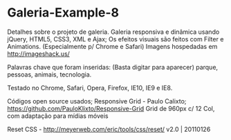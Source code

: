 Galeria-Example-8
==================

Detalhes sobre o projeto de galeria.
Galeria responsiva e dinâmica usando jQuery, HTML5, CSS3, XML e Ajax;
Os efeitos visuais são feitos com Filter e Animations. (Especialmente p/ Chrome e Safari)
Imagens hospedadas em http://imageshack.us/

Palavras chave que foram inseridas: (Basta digitar para aparecer)
parque, pessoas, animais, tecnologia.

Testado no Chrome, Safari, Opera, Firefox, IE10, IE9 e IE8.

Códigos open source usados;
Responsive Grid - Paulo Calixto;
https://github.com/PauloKlixto/Responsive-Grid
Grid de 960px c/ 12 Col, com adaptação para mídias móveis

Reset CSS - http://meyerweb.com/eric/tools/css/reset/ v2.0 | 20110126